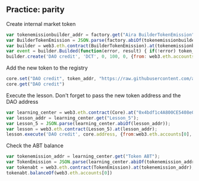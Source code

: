 ## Practice: parity

Create internal market token

```js
var tokenemissionbuilder_addr = factory.get("Aira BuilderTokenEmission");
var BuilderTokenEmission = JSON.parse(factory.abiOf(tokenemissionbuilder_addr));
var builder = web3.eth.contract(BuilderTokenEmission).at(tokenemissionbuilder_addr);
var event = builder.Builded(function(error, result) { if(!error) token_addr = result.args.instance; else console.log(error); });
builder.create('DAO credit', 'DCT', 0, 100, 0, {from: web3.eth.accounts[0], gas: 1000000, value: builder.buildingCostWei()})
```

Add the new token to the registry

```js
core.set("DAO credit", token_addr, "https://raw.githubusercontent.com/airalab/core/master/contracts/token/TokenEmission.sol", true, {from:web3.eth.accounts[0], gas:300000})
core.get("DAO credit")
```

Execute the lesson. Don't forget to pass the new token address and the DAO address

```js
var learning_center = web3.eth.contract(Core).at("0x4bdf1c4A800CE5408e0D95F52787C6924e07F5A3");
var lesson_addr = learning_center.get("Lesson_5");
var Lesson_5 = JSON.parse(learning_center.abiOf(lesson_addr));
var lesson = web3.eth.contract(Lesson_5).at(lesson_addr);
lesson.execute('DAO credit', core.address, {from:web3.eth.accounts[0], gas:900000})
```

Check the ABT balance

```js
var tokenemission_addr = learning_center.get("Token ABT");
var TokenEmission = JSON.parse(learning_center.abiOf(tokenemission_addr));
var tokenabt = web3.eth.contract(TokenEmission).at(tokenemission_addr);
tokenabt.balanceOf(web3.eth.accounts[0])
```
